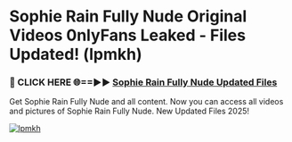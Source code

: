 # Sophie Rain Fully Nude Original Videos 0nlyFans Leaked - Files Updated! (lpmkh)

<h3>🔴 CLICK HERE 🌐==►► <a href="https://tinyurl.com/yc6ubb5a" rel="nofollow">Sophie Rain Fully Nude Updated Files</a></h3>

Get Sophie Rain Fully Nude and all content. Now you can access all videos and pictures of Sophie Rain Fully Nude. New Updated Files 2025!

[![lpmkh](https://i.imgur.com/7eu0CRL.gif)](https://tinyurl.com/yc6ubb5a)
